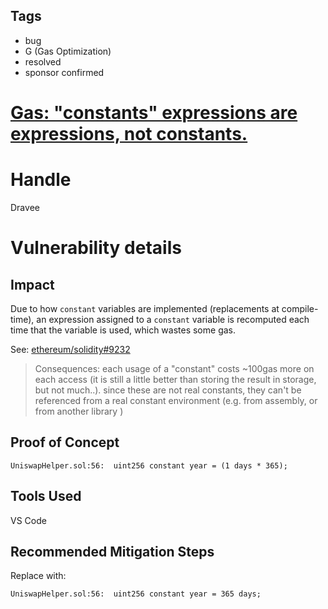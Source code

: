 ## Tags

- bug
- G (Gas Optimization)
- resolved
- sponsor confirmed

# [Gas: "constants" expressions are expressions, not constants.](https://github.com/code-423n4/2022-01-behodler-findings/issues/197) 

# Handle

Dravee


# Vulnerability details

## Impact  
Due to how `constant` variables are implemented (replacements at compile-time), an expression assigned to a `constant` variable is recomputed each time that the variable is used, which wastes some gas.  
  
See: [ethereum/solidity#9232](https://github.com/ethereum/solidity/issues/9232) 
> Consequences: each usage of a "constant" costs ~100gas more on each access (it is still a little better than storing the result in storage, but not much..). since these are not real constants, they can't be referenced from a real constant environment (e.g. from assembly, or from another library )
  
## Proof of Concept  
```
UniswapHelper.sol:56:  uint256 constant year = (1 days * 365);
``` 
  
## Tools Used  
VS Code  
  
## Recommended Mitigation Steps  
Replace with:
```
UniswapHelper.sol:56:  uint256 constant year = 365 days;
``` 


